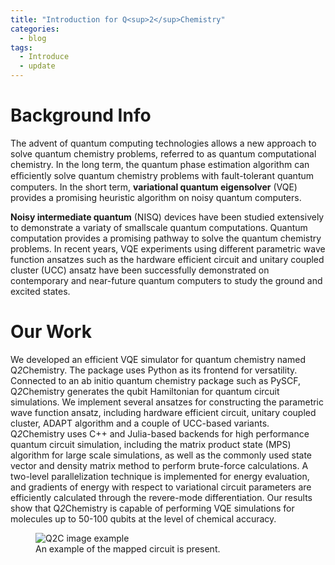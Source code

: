 ```yaml
---
title: "Introduction for Q<sup>2</sup>Chemistry"
categories:
  - blog
tags:
  - Introduce
  - update
---
```


# Background Info
The advent of quantum computing technologies allows a new approach to solve quantum chemistry problems, referred to as quantum computational chemistry. In the long term, the quantum phase estimation algorithm can efﬁciently solve quantum chemistry problems with fault-tolerant quantum computers. In the short term, **variational quantum eigensolver** (VQE) provides a promising heuristic algorithm on noisy quantum computers.

**Noisy intermediate quantum** (NISQ) devices have been studied extensively to demonstrate a variaty of smallscale quantum computations. Quantum computation provides a promising pathway to solve the quantum chemistry problems.  In recent years, VQE experiments using different parametric wave function ansatzes such as the hardware efficient circuit and unitary coupled cluster (UCC) ansatz have been successfully demonstrated on contemporary and near-future quantum computers to study the ground and excited states.

# Our Work
We developed an efficient VQE simulator for quantum chemistry named Q<i>2</i>Chemistry. The package uses Python as its frontend for versatility. Connected to an ab initio quantum chemistry package such as PySCF, Q<i>2</i>Chemistry generates the qubit Hamiltonian for quantum circuit simulations. We implement several ansatzes for constructing the parametric wave function ansatz, including hardware efficient circuit, unitary coupled cluster, ADAPT algorithm and a couple of UCC-based variants. Q<i>2</i>Chemistry uses C++ and Julia-based backends for high performance quantum circuit simulation, including the matrix product state (MPS) algorithm for large scale simulations, as well as the commonly used state vector and density matrix method to perform brute-force calculations. A two-level parallelization technique is implemented for energy evaluation, and gradients of energy with respect to variational circuit parameters are efficiently calculated through the revere-mode differentiation. Our results show that Q<i>2</i>Chemistry is capable of performing VQE simulations for molecules up to 50-100 qubits at the level of chemical accuracy.


<figure>
  <img src="{{ '/assets/images/Introduce1.jpg' | relative_url }}" alt="Q2C image example">
  <figcaption>An example of the mapped circuit is present.</figcaption>
</figure>


<!-- Check out the [Jekyll docs][jekyll-docs] for more info on how to get the most out of Jekyll. File all bugs/feature requests at [Jekyll’s GitHub repo][jekyll-gh]. If you have questions, you can ask them on [Jekyll Talk][jekyll-talk].

[jekyll-docs]: https://jekyllrb.com/docs/home
[jekyll-gh]:   https://github.com/jekyll/jekyll
[jekyll-talk]: https://talk.jekyllrb.com/ -->
